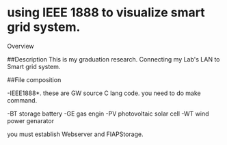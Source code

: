 

using IEEE 1888 to visualize smart grid system.
======================== 


Overview

##Description
  This is my graduation research.
  Connecting my Lab's LAN to Smart grid system.

##File composition

-IEEE1888*.
  these are GW source C lang code.
  you need to do make command.

-BT storage battery 
-GE gas engin
-PV photovoltaic solar cell
-WT wind power genarator

you must establish Webserver and
FIAPStorage.







 
